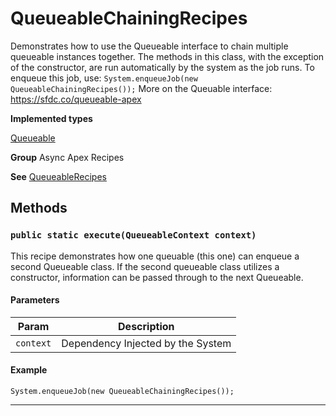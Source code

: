 # QueueableChainingRecipes

Demonstrates how to use the Queueable interface
to chain multiple queueable instances together. The methods in this class,
with the exception of the constructor, are run automatically by the system
as the job runs. To enqueue this job, use:
`System.enqueueJob(new QueueableChainingRecipes());`
More on the Queuable interface:
https://sfdc.co/queueable-apex


**Implemented types**

[Queueable](Queueable)


**Group** Async Apex Recipes


**See** [QueueableRecipes](https://github.com/trailheadapps/apex-recipes/wiki/QueueableRecipes)

## Methods
### `public static execute(QueueableContext context)`

This recipe demonstrates how one queuable (this one) can enqueue a second Queueable class. If the second queueable class utilizes a constructor, information can be passed through to the next Queueable.

#### Parameters

|Param|Description|
|---|---|
|`context`|Dependency Injected by the System|

#### Example
```apex
System.enqueueJob(new QueueableChainingRecipes());
```


---
